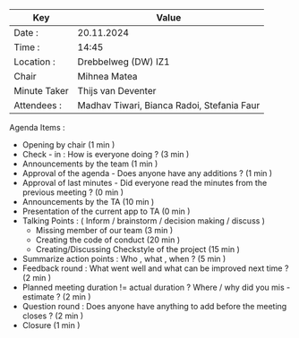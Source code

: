 | Key | Value |
| --- | --- |
| Date : | 20.11.2024 |
| Time : | 14:45 |
| Location : | Drebbelweg (DW) IZ1 |
| Chair | Mihnea Matea |
| Minute Taker | Thijs van Deventer |
| Attendees : | Madhav Tiwari, Bianca Radoi, Stefania Faur |

Agenda Items :
- Opening by chair (1 min )
- Check - in : How is everyone doing ? (3 min )
- Announcements by the team (1 min )
- Approval of the agenda - Does anyone have any additions ? (1 min )
- Approval of last minutes - Did everyone read the minutes from the previous meeting ? (0 min )
- Announcements by the TA (10 min )
- Presentation of the current app to TA (0 min )
- Talking Points : ( Inform / brainstorm / decision making / discuss )
    - Missing member of our team (3 min )
    - Creating the code of conduct (20 min )
    - Creating/Discussing Checkstyle of the project (15 min )
- Summarize action points : Who , what , when ? (5 min )
- Feedback round : What went well and what can be improved next time ? (2 min )
- Planned meeting duration != actual duration ? Where / why did you mis - estimate ? (2 min )
- Question round : Does anyone have anything to add before the meeting closes ? (2 min )
- Closure (1 min )